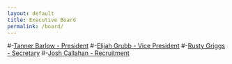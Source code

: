```yaml
---
layout: default
title: Executive Board
permalink: /board/
---
```

#-[Tanner Barlow - President](site.baseurl/Tanner)
#-[Elijah Grubb - Vice President](site.baseurl/Elijah)
#-[Rusty Griggs - Secretary](site.baseurl/Rusty)
#-[Josh Callahan - Recruitment](site.baseurl/Josh)

